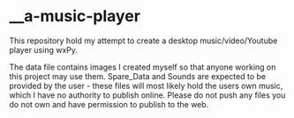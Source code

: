 # __a-music-player
This repository hold my attempt to create a desktop music/video/Youtube player using wxPy.

The data file contains images I created myself so that anyone working on this project may use them. Spare_Data and Sounds are expected to be provided by the user - these files will most likely hold the users own music, which I have no authority to publish online. Please do not push any files you do not own and have permission to publish to the web. 
